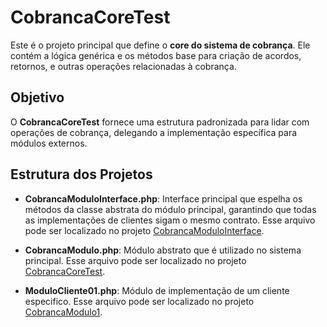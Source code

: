 # CobrancaCoreTest

Este é o projeto principal que define o **core do sistema de cobrança**. Ele contém a lógica genérica e os métodos base para criação de acordos, retornos, e outras operações relacionadas à cobrança.

## Objetivo
O **CobrancaCoreTest** fornece uma estrutura padronizada para lidar com operações de cobrança, delegando a implementação específica para módulos externos.

## Estrutura dos Projetos

- **CobrancaModuloInterface.php**: Interface principal que espelha os métodos da classe abstrata do módulo principal, garantindo que todas as implementações de clientes sigam o mesmo contrato. Esse arquivo pode ser localizado no projeto [CobrancaModuloInterface](https://github.com/brunoserrate/CobrancaModuloInterface).

- **CobrancaModulo.php**: Módulo abstrato que é utilizado no sistema principal. Esse arquivo pode ser localizado no projeto [CobrancaCoreTest](https://github.com/brunoserrate/CobrancaCoreTest).

- **ModuloCliente01.php**: Módulo de implementação de um cliente especifico. Esse arquivo pode ser localizado no projeto [CobrancaModulo1](https://github.com/brunoserrate/CobrancaModulo1).
